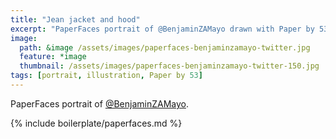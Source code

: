 ```yaml
---
title: "Jean jacket and hood"
excerpt: "PaperFaces portrait of @BenjaminZAMayo drawn with Paper by 53 on an iPad."
image: 
  path: &image /assets/images/paperfaces-benjaminzamayo-twitter.jpg 
  feature: *image
  thumbnail: /assets/images/paperfaces-benjaminzamayo-twitter-150.jpg
tags: [portrait, illustration, Paper by 53]
---
```


PaperFaces portrait of [@BenjaminZAMayo](http://twitter.com/BenjaminZAMayo).

{% include boilerplate/paperfaces.md %}
